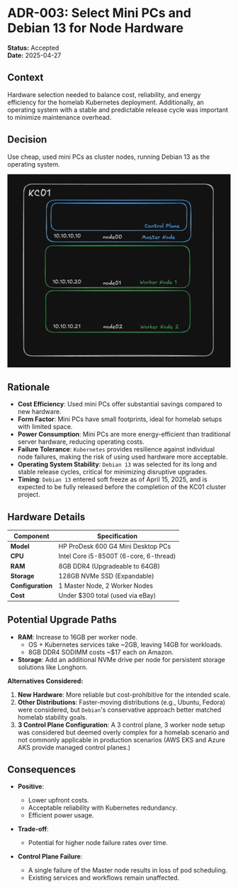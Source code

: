 # ADR-003: Select Mini PCs and Debian 13 for Node Hardware

**Status:** Accepted  
**Date:** 2025-04-27

## Context

Hardware selection needed to balance cost, reliability, and energy efficiency for the homelab Kubernetes deployment. Additionally, an operating system with a stable and predictable release cycle was important to minimize maintenance overhead.

## Decision

Use cheap, used mini PCs as cluster nodes, running Debian 13 as the operating system.

<img src="./diagrams/0003_cluster_diagram.png" alt="KC01 Cluster Diagram" width="600"/>

## Rationale

- **Cost Efficiency**: Used mini PCs offer substantial savings compared to new hardware.
- **Form Factor**: Mini PCs have small footprints, ideal for homelab setups with limited space.
- **Power Consumption**: Mini PCs are more energy-efficient than traditional server hardware, reducing operating costs.
- **Failure Tolerance**: `Kubernetes` provides resilience against individual node failures, making the risk of using used hardware more acceptable.
- **Operating System Stability**: `Debian 13` was selected for its long and stable release cycles, critical for minimizing disruptive upgrades.
- **Timing**: `Debian 13` entered soft freeze as of April 15, 2025, and is expected to be fully released before the completion of the KC01 cluster project.

## Hardware Details

| Component       | Specification                          |
|------------------|---------------------------------------|
| **Model**       | HP ProDesk 600 G4 Mini Desktop PCs    |
| **CPU**         | Intel Core i5-8500T (6-core, 6-thread)|
| **RAM**         | 8GB DDR4 (Upgradeable to 64GB)        |
| **Storage**     | 128GB NVMe SSD (Expandable)           |
| **Configuration** | 1 Master Node, 2 Worker Nodes       |
| **Cost**        | Under $300 total (used via eBay)      |

## Potential Upgrade Paths

- **RAM**: Increase to 16GB per worker node.  
  - OS + Kubernetes services take ~2GB, leaving 14GB for workloads.  
  - 8GB DDR4 SODIMM costs ~$17 each on Amazon.
- **Storage**: Add an additional NVMe drive per node for persistent storage solutions like Longhorn.

**Alternatives Considered:**
1. **New Hardware**: More reliable but cost-prohibitive for the intended scale.
2. **Other Distributions**: Faster-moving distributions (e.g., Ubuntu, Fedora) were considered, but `Debian`'s conservative approach better matched homelab stability goals.
3. **3 Control Plane Configuration**: A 3 control plane, 3 worker node setup was considered but deemed overly complex for a homelab scenario and not commonly applicable in production scenarios (AWS EKS and Azure AKS provide managed control planes.)

## Consequences
- **Positive**:  
  - Lower upfront costs.  
  - Acceptable reliability with Kubernetes redundancy.  
  - Efficient power usage.  

- **Trade-off**:  
  - Potential for higher node failure rates over time.  

- **Control Plane Failure**:  
  - A single failure of the Master node results in loss of pod scheduling.  
  - Existing services and workflows remain unaffected.